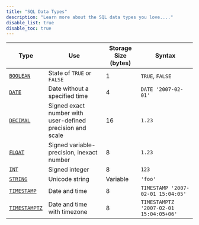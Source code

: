 ```yaml
---
title: "SQL Data Types"
description: "Learn more about the SQL data types you love...."
disable_list: true
disable_toc: true
---
```


Type | Use | Storage Size (bytes) | Syntax
-----|-------------|----------------------|--------
[`BOOLEAN`](boolean) | State of `TRUE` or `FALSE` | 1 | `TRUE`, `FALSE`
[`DATE`](date) | Date without a specified time | 4 | `DATE '2007-02-01'`
[`DECIMAL`](decimal) | Signed exact number with user-defined precision and scale | 16 | `1.23`
[`FLOAT`](float) | Signed variable-precision, inexact number | 8 | `1.23`
[`INT`](int) | Signed integer | 8 | `123`
[`STRING`](string) | Unicode string | Variable | `'foo'`
[`TIMESTAMP`](timestamp) | Date and time | 8 | `TIMESTAMP '2007-02-01 15:04:05'`
[`TIMESTAMPTZ`](timestamp) | Date and time with timezone | 8 | `TIMESTAMPTZ '2007-02-01 15:04:05+06'`
